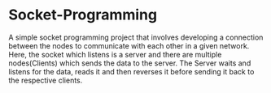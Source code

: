 # Socket-Programming
A simple socket programming project that involves developing a connection between the nodes to communicate with each other in a given network. Here, the socket which listens is a server and there are multiple nodes(Clients) which sends the data to the server. The Server waits and listens for the data, reads it and then reverses it before sending it back to the respective clients.
